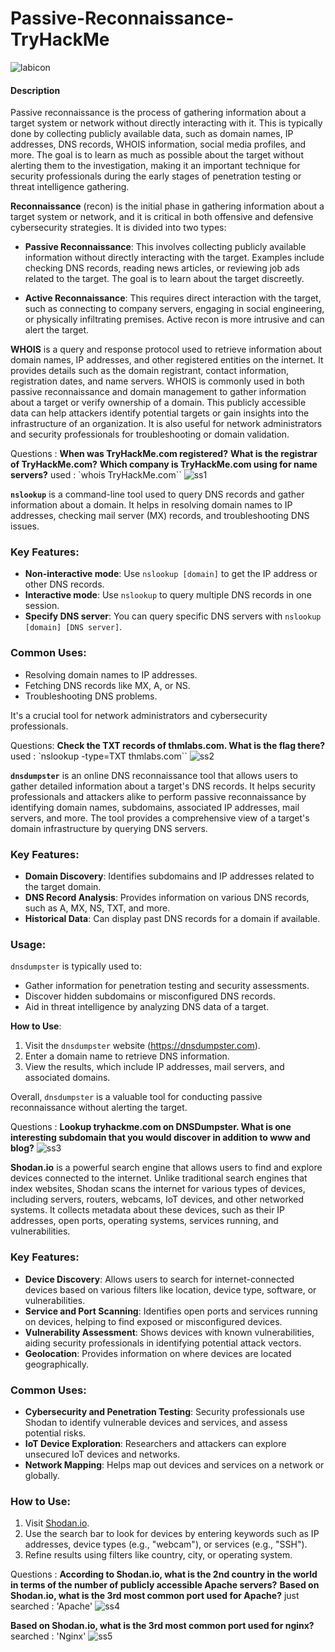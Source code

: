 # Passive-Reconnaissance-TryHackMe
![labicon](screenshots/66704dd0e54a1f39bff7b1a1-1735574284071.png)

#### Description
Passive reconnaissance is the process of gathering information about a target system or network without directly interacting with it. This is typically done by collecting publicly available data, such as domain names, IP addresses, DNS records, WHOIS information, social media profiles, and more. The goal is to learn as much as possible about the target without alerting them to the investigation, making it an important technique for security professionals during the early stages of penetration testing or threat intelligence gathering.

**Reconnaissance** (recon) is the initial phase in gathering information about a target system or network, and it is critical in both offensive and defensive cybersecurity strategies. It is divided into two types:

+ **Passive Reconnaissance**: This involves collecting publicly available information without directly interacting with the target. Examples include checking DNS records, reading news articles, or reviewing job ads related to the target. The goal is to learn about the target discreetly.

+ **Active Reconnaissance**: This requires direct interaction with the target, such as connecting to company servers, engaging in social engineering, or physically infiltrating premises. Active recon is more intrusive and can alert the target.

**WHOIS** is a query and response protocol used to retrieve information about domain names, IP addresses, and other registered entities on the internet. It provides details such as the domain registrant, contact information, registration dates, and name servers. WHOIS is commonly used in both passive reconnaissance and domain management to gather information about a target or verify ownership of a domain. This publicly accessible data can help attackers identify potential targets or gain insights into the infrastructure of an organization. It is also useful for network administrators and security professionals for troubleshooting or domain validation.

Questions : 
**When was TryHackMe.com registered?**
**What is the registrar of TryHackMe.com?**
**Which company is TryHackMe.com using for name servers?**
used : `whois TryHackMe.com``
![ss1](screenshots/Screenshot_2025-01-19_23_26_05.png)

**`nslookup`** is a command-line tool used to query DNS records and gather information about a domain. It helps in resolving domain names to IP addresses, checking mail server (MX) records, and troubleshooting DNS issues.

### **Key Features**:
- **Non-interactive mode**: Use `nslookup [domain]` to get the IP address or other DNS records.
- **Interactive mode**: Use `nslookup` to query multiple DNS records in one session.
- **Specify DNS server**: You can query specific DNS servers with `nslookup [domain] [DNS server]`.

### **Common Uses**:
- Resolving domain names to IP addresses.
- Fetching DNS records like MX, A, or NS.
- Troubleshooting DNS problems.

It's a crucial tool for network administrators and cybersecurity professionals.

Questions: 
**Check the TXT records of thmlabs.com. What is the flag there?**
used : `nslookup -type=TXT thmlabs.com``
![ss2](screenshots/Screenshot_2025-01-19_23_27_14.png)

**`dnsdumpster`** is an online DNS reconnaissance tool that allows users to gather detailed information about a target's DNS records. It helps security professionals and attackers alike to perform passive reconnaissance by identifying domain names, subdomains, associated IP addresses, mail servers, and more. The tool provides a comprehensive view of a target's domain infrastructure by querying DNS servers.

### **Key Features**:
- **Domain Discovery**: Identifies subdomains and IP addresses related to the target domain.
- **DNS Record Analysis**: Provides information on various DNS records, such as A, MX, NS, TXT, and more.
- **Historical Data**: Can display past DNS records for a domain if available.

### **Usage**:
`dnsdumpster` is typically used to:
- Gather information for penetration testing and security assessments.
- Discover hidden subdomains or misconfigured DNS records.
- Aid in threat intelligence by analyzing DNS data of a target.

**How to Use**:
1. Visit the `dnsdumpster` website (https://dnsdumpster.com).
2. Enter a domain name to retrieve DNS information.
3. View the results, which include IP addresses, mail servers, and associated domains.

Overall, `dnsdumpster` is a valuable tool for conducting passive reconnaissance without alerting the target.

Questions : 
**Lookup tryhackme.com on DNSDumpster. What is one interesting subdomain that you would discover in addition to www and blog?**
![ss3](screenshots/Screenshot_2025-01-19_23_28_27.png)

**Shodan.io** is a powerful search engine that allows users to find and explore devices connected to the internet. Unlike traditional search engines that index websites, Shodan scans the internet for various types of devices, including servers, routers, webcams, IoT devices, and other networked systems. It collects metadata about these devices, such as their IP addresses, open ports, operating systems, services running, and vulnerabilities.

### **Key Features**:
- **Device Discovery**: Allows users to search for internet-connected devices based on various filters like location, device type, software, or vulnerabilities.
- **Service and Port Scanning**: Identifies open ports and services running on devices, helping to find exposed or misconfigured devices.
- **Vulnerability Assessment**: Shows devices with known vulnerabilities, aiding security professionals in identifying potential attack vectors.
- **Geolocation**: Provides information on where devices are located geographically.

### **Common Uses**:
- **Cybersecurity and Penetration Testing**: Security professionals use Shodan to identify vulnerable devices and services, and assess potential risks.
- **IoT Device Exploration**: Researchers and attackers can explore unsecured IoT devices and networks.
- **Network Mapping**: Helps map out devices and services on a network or globally.

### **How to Use**:
1. Visit [Shodan.io](https://www.shodan.io).
2. Use the search bar to look for devices by entering keywords such as IP addresses, device types (e.g., "webcam"), or services (e.g., "SSH").
3. Refine results using filters like country, city, or operating system.


Questions : 
**According to Shodan.io, what is the 2nd country in the world in terms of the number of publicly accessible Apache servers?**
**Based on Shodan.io, what is the 3rd most common port used for Apache?**
just searched : 'Apache'
![ss4](screenshots/Screenshot_2025-01-20_00_46_48.png)

**Based on Shodan.io, what is the 3rd most common port used for nginx?**
searched : 'Nginx'
![ss5](screenshots/Screenshot_2025-01-19_23_31_42.png)

